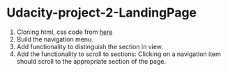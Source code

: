 # Udacity-project-2-LandingPage
1. Cloning html, css code from [here](https://github.com/udacity/fend/tree/refresh-2019)
2. Build the navigation menu.
3. Add functionality to distinguish the section in view.
4. Add the functionality to scroll to sections: Clicking on a navigation item should scroll to the appropriate section of the page.
